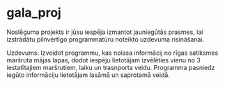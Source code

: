 # gala_proj
Noslēguma projekts ir jūsu iespēja izmantot jauniegūtās prasmes, lai izstrādātu pilnvērtīgo programmatūru noteikto uzdevuma risināšanai. 

Uzdevums:
Izveidot programmu, kas nolasa informācij no rīgas satiksmes maršruta mājas lapas, dodot iespēju lietotājam izvēlēties vienu no 3 iestatītajiem maršrutiem, laiku un trasnporta veidu. Programma pasniedz iegūto informāciju lietotājam lasāmā un saprotamā veidā. 
